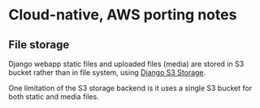 # Cloud-native, AWS porting notes

## File storage

Django webapp static files and uploaded files (media) are stored in S3 bucket rather than in file system, using 
[Django S3 Storage](https://django-storages.readthedocs.io/en/latest/backends/amazon-S3.html).

One limitation of the S3 storage backend is it uses a single S3 bucket for both static and media files.